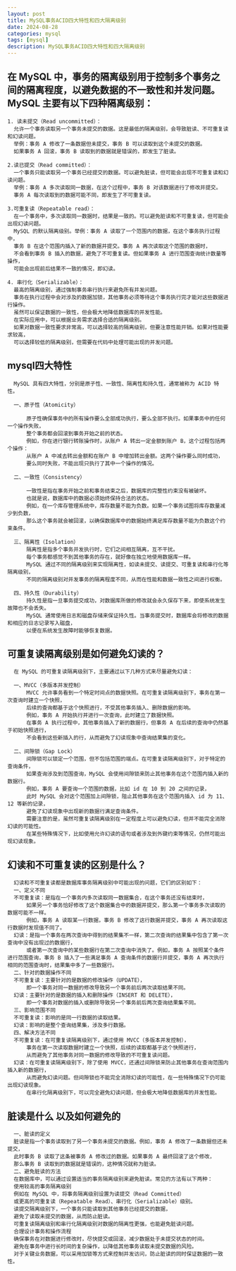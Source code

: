 ```yaml
---
layout: post
title: MySQL事务ACID四大特性和四大隔离级别
date: 2024-08-28
categories: mysql
tags: [mysql]
description: MySQL事务ACID四大特性和四大隔离级别
---
```


## 在 MySQL 中，事务的隔离级别用于控制多个事务之间的隔离程度，以避免数据的不一致性和并发问题。MySQL 主要有以下四种隔离级别：
    
    1. 读未提交（Read uncommitted）：
      允许一个事务读取另一个事务未提交的数据。这是最低的隔离级别，会导致脏读、不可重复读和幻读问题。
      举例：事务 A 修改了一条数据但未提交，事务 B 可以读取到这个未提交的数据。
      如果事务 A 回滚，事务 B 读取到的数据就是错误的，即发生了脏读。
    
    2.读已提交（Read committed）：
      一个事务只能读取另一个事务已经提交的数据。可以避免脏读，但可能会出现不可重复读和幻读问题。
      举例：事务 A 多次读取同一数据，在这个过程中，事务 B 对该数据进行了修改并提交。
      事务 A 每次读取到的数据可能不同，即发生了不可重复读。

    3.可重复读（Repeatable read）：
      在一个事务中，多次读取同一数据时，结果是一致的。可以避免脏读和不可重复读，但可能会出现幻读问题。
      MySQL 的默认隔离级别。举例：事务 A 读取了一个范围内的数据，在这个事务执行过程中，
      事务 B 在这个范围内插入了新的数据并提交。事务 A 再次读取这个范围的数据时，
      不会看到事务 B 插入的数据，避免了不可重复读。但如果事务 A 进行范围查询统计数量等操作，
      可能会出现前后结果不一致的情况，即幻读。
    
    4. 串行化（Serializable）：
      最高的隔离级别，通过强制事务串行执行来避免所有并发问题。
      事务在执行过程中会对涉及的数据加锁，其他事务必须等待这个事务执行完才能对这些数据进行操作。
      虽然可以保证数据的一致性，但会极大地降低数据库的并发性能。
      在实际应用中，可以根据业务需求选择合适的隔离级别。
      如果对数据一致性要求非常高，可以选择较高的隔离级别，但要注意性能开销。如果对性能要求较高，
      可以选择较低的隔离级别，但需要在代码中处理可能出现的并发问题。
      
## mysql四大特性
      MySQL 具有四大特性，分别是原子性、一致性、隔离性和持久性，通常被称为 ACID 特性。
      
      一、原子性（Atomicity）
      
          原子性确保事务中的所有操作要么全部成功执行，要么全部不执行。如果事务中的任何一个操作失败，
          整个事务都会回滚到事务开始之前的状态。
          例如，你在进行银行转账操作时，从账户 A 转出一定金额到账户 B，这个过程包括两个操作：
          从账户 A 中减去转出金额和在账户 B 中增加转出金额。这两个操作要么同时成功，
          要么同时失败，不能出现只执行了其中一个操作的情况。
      
      二、一致性（Consistency）
      
          一致性是指在事务开始之前和事务结束之后，数据库的完整性约束没有被破坏。
          也就是说，数据库中的数据必须始终保持合法的状态。
          例如，在一个库存管理系统中，库存数量不能为负数。如果一个事务试图将库存数量减少到负数，
          那么这个事务就会被回滚，以确保数据库中的数据始终满足库存数量不能为负数这个约束条件。
      
      三、隔离性（Isolation）
          隔离性是指多个事务并发执行时，它们之间相互隔离，互不干扰。
          每个事务都感觉不到其他事务的存在，就好像在独立地使用数据库一样。
          MySQL 通过不同的隔离级别来实现隔离性，如读未提交、读提交、可重复读和串行化等隔离级别，
          不同的隔离级别对并发事务的隔离程度不同，从而在性能和数据一致性之间进行权衡。

      四、持久性（Durability）
          持久性是指一旦事务提交成功，对数据库所做的修改就会永久保存下来，即使系统发生故障也不会丢失。
          MySQL 通常使用日志和磁盘存储来保证持久性。当事务提交时，数据库会将修改的数据和相应的日志记录写入磁盘，
          以便在系统发生故障时能够恢复数据。
      
## 可重复读隔离级别是如何避免幻读的？
      
      在 MySQL 的可重复读隔离级别下，主要通过以下几种方式来尽量避免幻读：
      
      一、MVCC（多版本并发控制）
          MVCC 允许事务看到一个特定时间点的数据快照。在可重复读隔离级别下，事务在第一次查询时建立一个快照，
          后续的查询都基于这个快照进行，不受其他事务插入、删除数据的影响。
          例如，事务 A 开始执行并进行一次查询，此时建立了数据快照。
          在事务 A 执行过程中，其他事务插入了新的数据行，但事务 A 在后续的查询中仍然基于初始快照进行，
          不会看到这些新插入的行，从而避免了幻读现象中查询结果集的变化。
      
      二、间隙锁（Gap Lock）
          间隙锁可以锁定一个范围，但不包括范围的端点。在可重复读隔离级别下，对于特定的查询条件，
          如果查询涉及到范围查询，MySQL 会使用间隙锁来防止其他事务在这个范围内插入新的数据行。
          例如，事务 A 要查询一个范围的数据，比如 id 在 10 到 20 之间的记录，
          此时 MySQL 会对这个范围加上间隙锁，阻止其他事务在这个范围内插入 id 为 11、12 等新的记录，
          避免了幻读现象中出现新的数据行满足查询条件。
          需要注意的是，虽然可重复读隔离级别在一定程度上可以避免幻读，但并不能完全消除幻读的可能性。
          在某些特殊情况下，比如使用允许幻读的语句或者涉及到外键约束等情况，仍然可能出现幻读现象。

## 幻读和不可重复读的区别是什么？
      
      幻读和不可重复读都是数据库事务隔离级别中可能出现的问题，它们的区别如下：
      一、定义不同
      不可重复读：是指在一个事务内多次读取同一数据集合，在这个事务还没有结束时，
          如果另一个事务恰好修改了这个数据集合中的数据并提交，那么第一个事务多次读取的数据可能不一样。
          例如，事务 A 读取某一行数据，事务 B 修改了这行数据并提交，事务 A 再次读取这行数据时发现值不同了。
      幻读：是指一个事务在两次查询中得到的结果集不一样，第二次查询的结果集中包含了第一次查询中没有出现过的数据行，
          或者第一次查询中的某些数据行在第二次查询中消失了。例如，事务 A 按照某个条件进行范围查询，事务 B 插入了一些满足事务 A 查询条件的数据行并提交，事务 A 再次执行相同的范围查询时，结果集中多了一些数据行。
      二、针对的数据操作不同
      不可重复读：主要针对的是数据的修改操作（UPDATE），
          即一个事务对同一数据的修改导致另一个事务前后两次读取结果不同。
      幻读：主要针对的是数据的插入和删除操作（INSERT 和 DELETE），
          即一个事务对数据的插入或删除导致另一个事务前后两次查询结果集不同。
      三、影响范围不同
      不可重复读：影响的是同一行数据的读取结果。
      幻读：影响的是整个查询结果集，涉及多行数据。
      四、解决方法不同
      不可重复读：在可重复读隔离级别下，通过使用 MVCC（多版本并发控制），
          事务在第一次读取数据时建立一个快照，后续的读取都基于这个快照进行，
          从而避免了其他事务对同一数据的修改导致的不可重复读问题。
      幻读：在可重复读隔离级别下，除了使用 MVCC，还通过间隙锁来防止其他事务在查询范围内插入新的数据行，
          从而避免幻读问题。但间隙锁也不能完全消除幻读的可能性，在一些特殊情况下仍可能出现幻读现象。
          在串行化隔离级别下，可以完全避免幻读问题，但会极大地降低数据库的并发性能。

## 脏读是什么 以及如何避免的
      
      一、脏读的定义
      脏读是指一个事务读取到了另一个事务未提交的数据。例如，事务 A 修改了一条数据但还未提交，
      此时事务 B 读取了这条被事务 A 修改过的数据。如果事务 A 最终回滚了这个修改，
      那么事务 B 读取到的数据就是错误的，这种情况就称为脏读。
      二、避免脏读的方法
      在数据库中，可以通过设置适当的事务隔离级别来避免脏读。常见的方法有以下两种：
      使用较高的事务隔离级别
      例如在 MySQL 中，将事务隔离级别设置为读提交（Read Committed）
      或更高的可重复读（Repeatable Read）、串行化（Serializable）级别。
      读提交隔离级别下，一个事务只能读取到其他事务已经提交的数据，
      避免了读取未提交的数据，从而防止脏读。
      可重复读隔离级别和串行化隔离级别对数据的隔离性更强，也能避免脏读问题。
      合理设计事务和操作流程
      确保事务在对数据进行修改时，尽快提交或回滚，减少数据处于未提交状态的时间。
      避免在事务中进行长时间的复杂操作，以降低其他事务读取未提交数据的风险。
      对于关键业务数据，可以采用加锁等方式来控制并发访问，防止脏读的同时保证数据的一致性。


